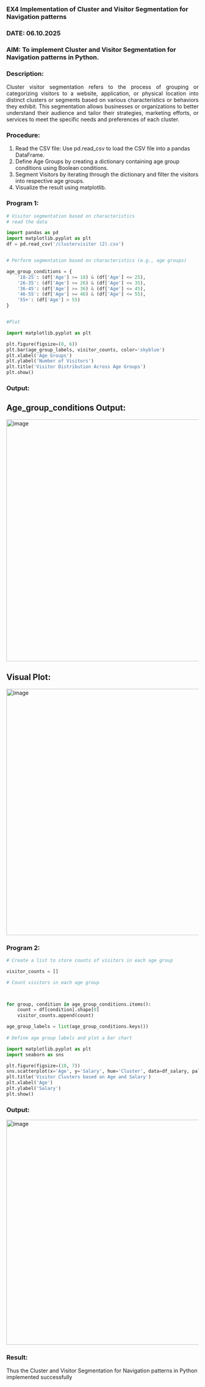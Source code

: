 ### EX4 Implementation of Cluster and Visitor Segmentation for Navigation patterns
### DATE: 06.10.2025
### AIM: To implement Cluster and Visitor Segmentation for Navigation patterns in Python.
### Description:
<div align= "justify">Cluster visitor segmentation refers to the process of grouping or categorizing visitors to a website, 
  application, or physical location into distinct clusters or segments based on various characteristics or behaviors they exhibit. 
  This segmentation allows businesses or organizations to better understand their audience and tailor their strategies, marketing efforts, 
  or services to meet the specific needs and preferences of each cluster.</div>
  
### Procedure:
1) Read the CSV file: Use pd.read_csv to load the CSV file into a pandas DataFrame.
2) Define Age Groups by creating a dictionary containing age group conditions using Boolean conditions.
3) Segment Visitors by iterating through the dictionary and filter the visitors into respective age groups.
4) Visualize the result using matplotlib.

### Program 1:
```python
# Visitor segmentation based on characteristics
# read the data

import pandas as pd
import matplotlib.pyplot as plt
df = pd.read_csv('/clustervisitor (2).csv')


# Perform segmentation based on characteristics (e.g., age groups)

age_group_conditions = {
    '18-25': (df['Age'] >= 18) & (df['Age'] <= 25),
    '26-35': (df['Age'] >= 26) & (df['Age'] <= 35),
    '36-45': (df['Age'] >= 36) & (df['Age'] <= 45),
    '46-55': (df['Age'] >= 46) & (df['Age'] <= 55),
    '55+': (df['Age'] > 55)
}


#Plot

import matplotlib.pyplot as plt

plt.figure(figsize=(8, 6))
plt.bar(age_group_labels, visitor_counts, color='skyblue')
plt.xlabel('Age Groups')
plt.ylabel('Number of Visitors')
plt.title('Visitor Distribution Across Age Groups')
plt.show()


```
### Output:
## Age_group_conditions Output:

<img width="579" height="633" alt="image" src="https://github.com/user-attachments/assets/04f19850-0bcb-42f5-990d-2176eb39e104" />

## Visual Plot:

<img width="835" height="645" alt="image" src="https://github.com/user-attachments/assets/ee433bdc-59e7-48e9-bc22-cff108e08d5e" />


### Program 2:
```python
# Create a list to store counts of visitors in each age group

visitor_counts = []

# Count visitors in each age group



for group, condition in age_group_conditions.items():
    count = df[condition].shape[0]
    visitor_counts.append(count)

age_group_labels = list(age_group_conditions.keys())
    
# Define age group labels and plot a bar chart

import matplotlib.pyplot as plt
import seaborn as sns

plt.figure(figsize=(10, 7))
sns.scatterplot(x='Age', y='Salary', hue='Cluster', data=df_salary, palette='viridis', s=100)
plt.title('Visitor Clusters based on Age and Salary')
plt.xlabel('Age')
plt.ylabel('Salary')
plt.show()
```
### Output:
<img width="845" height="589" alt="image" src="https://github.com/user-attachments/assets/b10bd80e-8ba7-4d73-af85-3f5809aca4bc" />


### Result:
 Thus the  Cluster and Visitor Segmentation for Navigation patterns in Python implemented successfully
